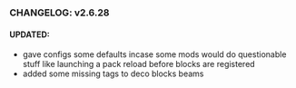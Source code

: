 ### CHANGELOG: v2.6.28
#### UPDATED:
- gave configs some defaults incase some mods would do questionable stuff like launching a pack reload before blocks are registered
- added some missing tags to deco blocks beams
